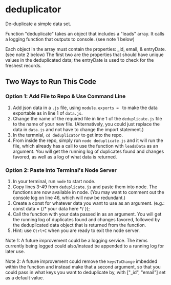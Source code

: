 # deduplicator
De-duplicate a simple data set.

Function "deduplicate" takes an object that includes a "leads" array. It calls a logging function that outputs to console. (see note 1 below)

Each object in the array must contain the properties: _id, email, & entryDate. (see note 2 below) The first two are the properties that should have unique values in the deduplicated data; the entryDate is used to check for the freshest records.


## Two Ways to Run This Code

### Option 1: Add File to Repo & Use Command Line

1. Add json data in a `.js` file, using `module.exports = ` to make the data exportable as in line 1 of `data.js`.
2. Change the name of the required file in line 1 of the `deduplicate.js` file to the name of your new file. (Alternatively, you could just replace the data in `data.js` and not have to change the import statement.)
3. In the termnial, `cd deduplicator` to get into the repo.
4. From inside the repo, simply run `node deduplicate.js` and it will run the file, which already has a call to use the function with `leadsData` as an argument. You will get the running log of duplicates found and changes favored, as well as a log of what data is returned.


### Option 2: Paste into Terminal's Node Server

1. In your terminal, run `node` to start node.
2. Copy lines 3-49 from `deduplicate.js` and paste them into node. The functions are now available in node. (You may want to comment out the console log on line 46, which will now be redundant.)
3. Create a const for whatever data you want to use as an argument. (e.g.: const data = {/* your data here */ });
4. Call the function with your data passed in as an argument. You will get the running log of duplicates found and changes favored, followed by the deduplicated data object that is returned from the function.
5. Hint: use `Ctrl+C` when you are ready to exit the node server.



Note 1: A future improvement could be a logging service. The items currently being logged could also/instead be appended to a running log for later use.

Note 2: A future improvement could remove the `keysToChange` imbedded within the function and instead make that a second argument, so that you could pass in what keys you want to deduplicate by, with ["_id", "email"] set as a default value.
